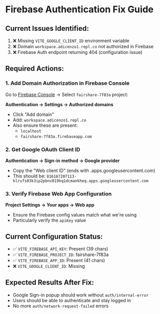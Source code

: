 # Firebase Authentication Fix Guide

## Current Issues Identified:
1. ❌ Missing `VITE_GOOGLE_CLIENT_ID` environment variable
2. ❌ Domain `workspace.adicenzo1.repl.co` not authorized in Firebase
3. ❌ Firebase Auth endpoint returning 404 (configuration issue)

## Required Actions:

### 1. Add Domain Authorization in Firebase Console
Go to [Firebase Console](https://console.firebase.google.com) → Select `fairshare-7f83a` project:

**Authentication → Settings → Authorized domains**
- Click "Add domain"
- Add: `workspace.adicenzo1.repl.co`
- Also ensure these are present:
  - `localhost`
  - `fairshare-7f83a.firebaseapp.com`

### 2. Get Google OAuth Client ID
**Authentication → Sign-in method → Google provider**
- Copy the "Web client ID" (ends with .apps.googleusercontent.com)
- This should be: `816167207113-klrvfs03k3ip2pbnv019kq1dcmankheq.apps.googleusercontent.com`

### 3. Verify Firebase Web App Configuration
**Project Settings → Your apps → Web app**
- Ensure the Firebase config values match what we're using
- Particularly verify the `apiKey` value

## Current Configuration Status:
- ✅ `VITE_FIREBASE_API_KEY`: Present (39 chars)
- ✅ `VITE_FIREBASE_PROJECT_ID`: fairshare-7f83a
- ✅ `VITE_FIREBASE_APP_ID`: Present (41 chars)
- ❌ `VITE_GOOGLE_CLIENT_ID`: Missing

## Expected Results After Fix:
- Google Sign-in popup should work without `auth/internal-error`
- Users should be able to authenticate and stay logged in
- No more `auth/network-request-failed` errors